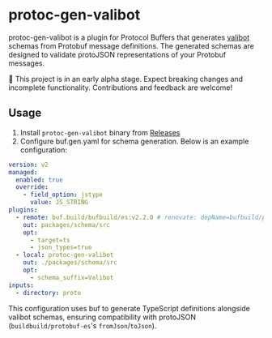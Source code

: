 # protoc-gen-valibot

protoc-gen-valibot is a plugin for Protocol Buffers that generates [valibot](https://valibot.dev/) schemas from Protobuf message definitions. The generated schemas are designed to validate protoJSON representations of your Protobuf messages.

🚧 This project is in an early alpha stage. Expect breaking changes and incomplete functionality. Contributions and feedback are welcome!

## Usage

1. Install `protoc-gen-valibot` binary from [Releases](https://github.com/ka2n/protoc-gen-valibot/releases)
2. Configure buf.gen.yaml for schema generation. Below is an example configuration:
```yaml:buf.gen.yaml
version: v2
managed:
  enabled: true
  override:
    - field_option: jstype
      value: JS_STRING
plugins:
  - remote: buf.build/bufbuild/es:v2.2.0 # renovate: depName=bufbuild/protobuf-es
    out: packages/schema/src
    opt:
      - target=ts
      - json_types=true
  - local: protoc-gen-valibot
    out: ./packages/schema/src
    opt:
      - schema_suffix=Valibot
inputs:
  - directory: proto
```

This configuration uses buf to generate TypeScript definitions alongside valibot schemas, ensuring compatibility with protoJSON (`buildbuild/protobuf-es`'s `fromJson`/`toJson`).
